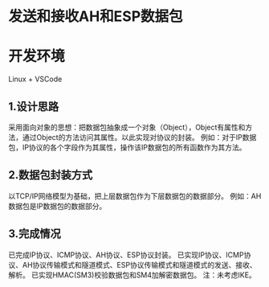 # 发送和接收AH和ESP数据包
# 开发环境
Linux + VSCode
## 1.设计思路
采用面向对象的思想：把数据包抽象成一个对象（Object），Object有属性和方法，通过Object的方法访问其属性。以此实现对协议的封装。
例如：对于IP数据包，IP协议的各个字段作为其属性，操作该IP数据包的所有函数作为其方法。
## 2.数据包封装方式
以TCP/IP网络模型为基础，把上层数据包作为下层数据包的数据部分。
例如：AH数据包是IP数据包的数据部分。
## 3.完成情况
已完成IP协议、ICMP协议、AH协议、ESP协议封装。
已实现IP协议、ICMP协议、AH协议传输模式和隧道模式、ESP协议传输模式和隧道模式的发送、接收、解析。
已实现HMAC(SM3)校验数据包和SM4加解密数据包。
注：未考虑IKE。
